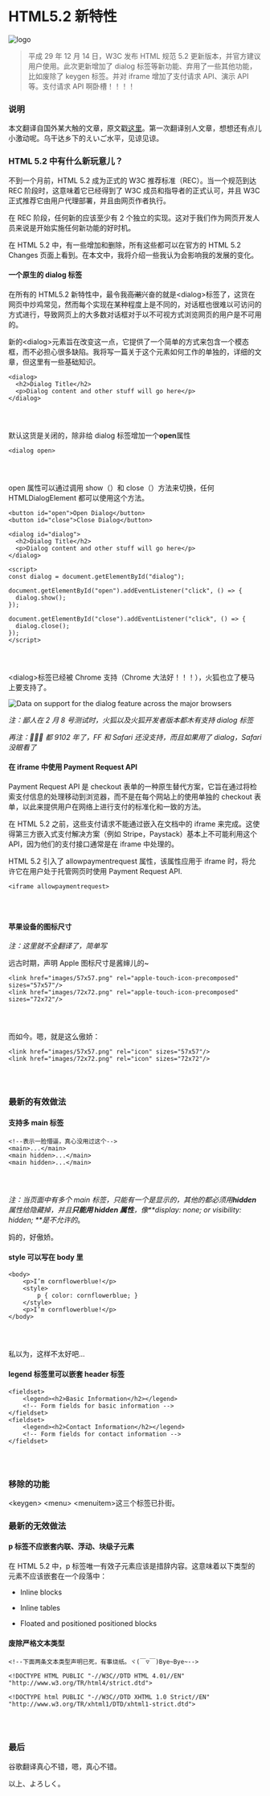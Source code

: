 # HTML5.2 新特性

![logo](https://edge.yancey.app/beg/fe55649c-8fcf-4655-8a2f-0a0fff41435e.png)

> 平成 29 年 12 月 14 日，W3C 发布 HTML 规范 5.2 更新版本，并官方建议用户使用。此次更新增加了 dialog 标签等新功能、弃用了一些其他功能，比如废除了 keygen 标签。并对 iframe 增加了支付请求 API、演示 API 等。支付请求 API 啊卧槽！！！！

### 说明

本文翻译自国外某大触的文章，原文戳[这里](https://bitsofco.de/whats-new-in-html-5-2/?utm_source=tuicool&utm_medium=referral)。第一次翻译别人文章，想想还有点儿小激动呢。乌干达乡下的えいご水平，见谅见谅。

### HTML 5.2 中有什么新玩意儿？

不到一个月前，HTML 5.2 成为正式的 W3C 推荐标准（REC）。当一个规范到达 REC 阶段时，这意味着它已经得到了 W3C 成员和指导者的正式认可，并且 W3C 正式推荐它由用户代理部署，并且由网页作者执行。

在 REC 阶段，任何新的应该至少有 2 个独立的实现。这对于我们作为网页开发人员来说是开始实施任何新功能的好时机。

在 HTML 5.2 中，有一些增加和删除，所有这些都可以在官方的 HTML 5.2 Changes 页面上看到。在本文中，我将介绍一些我认为会影响我的发展的变化。

#### 一个原生的 dialog 标签

在所有的 HTML5.2 新特性中，最令我~~高潮~~兴奋的就是\<dialog>标签了，这货在网页中炒鸡常见，然而每个实现在某种程度上是不同的，对话框也很难以可访问的方式进行，导致网页上的大多数对话框对于以不可视方式浏览网页的用户是不可用的。

新的\<dialog>元素旨在改变这一点，它提供了一个简单的方式来包含一个模态框，而不必担心很多缺陷。我将写一篇关于这个元素如何工作的单独的，详细的文章，但这里有一些基础知识。

```
<dialog>
  <h2>Dialog Title</h2>
  <p>Dialog content and other stuff will go here</p>
</dialog>




```

默认这货是关闭的，除非给 dialog 标签增加一个**open**属性

```
<dialog open>




```

open 属性可以通过调用 show（）和 close（）方法来切换，任何 HTMLDialogElement 都可以使用这个方法。

```
<button id="open">Open Dialog</button>
<button id="close">Close Dialog</button>

<dialog id="dialog">
  <h2>Dialog Title</h2>
  <p>Dialog content and other stuff will go here</p>
</dialog>

<script>
const dialog = document.getElementById("dialog");

document.getElementById("open").addEventListener("click", () => {
  dialog.show();
});

document.getElementById("close").addEventListener("click", () => {
  dialog.close();
});
</script>




```

\<dialog>标签已经被 Chrome 支持（Chrome 大法好！！！），火狐也立了梗马上要支持了。

![Data on support for the dialog feature across the major browsers](https://edge.yancey.app/beg/caniuse-dialog.png)

_注：鄙人在 2 月 8 号测试时，火狐以及火狐开发者版本都木有支持 dialog 标签_

_再注：🤮🤮🤮 都 9102 年了，FF 和 Safari 还没支持，而且如果用了 dialog，Safari 没眼看了_

#### 在 iframe 中使用 Payment Request API

Payment Request API 是 checkout 表单的一种原生替代方案，它旨在通过将检索支付信息的处理移动到浏览器，而不是在每个网站上的使用单独的 checkout 表单，以此来提供用户在网络上进行支付的标准化和一致的方法。

在 HTML 5.2 之前，这些支付请求不能通过嵌入在文档中的 iframe 来完成。这使得第三方嵌入式支付解决方案（例如 Stripe，Paystack）基本上不可能利用这个 API，因为他们的支付接口通常是在 iframe 中处理的。

HTML 5.2 引入了 allowpaymentrequest 属性，该属性应用于 iframe 时，将允许它在用户处于托管网页时使用 Payment Request API.

```
<iframe allowpaymentrequest>




```

#### 苹果设备的图标尺寸

_注：这里就不全翻译了，简单写_

远古时期，声明 Apple 图标尺寸是酱婶儿的~

```
<link href="images/57x57.png" rel="apple-touch-icon-precomposed" sizes="57x57"/>
<link href="images/72x72.png" rel="apple-touch-icon-precomposed" sizes="72x72"/>




```

而如今。嗯，就是这么傲娇：

```
<link href="images/57x57.png" rel="icon" sizes="57x57"/>
<link href="images/72x72.png" rel="icon" sizes="72x72"/>




```

### 最新的有效做法

#### 支持多 main 标签

```
<!--表示一脸懵逼，真心没用过这个-->
<main>...</main>
<main hidden>...</main>
<main hidden>...</main>




```

_注：当页面中有多个 main 标签，只能有一个是显示的，其他的都必须用**hidden**属性给隐藏掉，并且**只能用 hidden 属性**，像**display: none; or visibility: hidden; **是不允许的_。

妈的，好傲娇。

#### style 可以写在 body 里

```
<body>
    <p>I’m cornflowerblue!</p>
    <style>
        p { color: cornflowerblue; }
    </style>
    <p>I’m cornflowerblue!</p>
</body>




```

私以为，这样不太好吧...

#### legend 标签里可以嵌套 header 标签

```
<fieldset>
    <legend><h2>Basic Information</h2></legend>
    <!-- Form fields for basic information -->
</fieldset>
<fieldset>
    <legend><h2>Contact Information</h2></legend>
    <!-- Form fields for contact information -->
</fieldset>




```

### 移除的功能

\<keygen> \<menu> \<menuitem>这三个标签已扑街。

### 最新的无效做法

#### p 标签不应嵌套内联、浮动、块级子元素

在 HTML 5.2 中，p 标签唯一有效子元素应该是措辞内容。这意味着以下类型的元素不应该嵌套在一个段落中：

- Inline blocks

- Inline tables

- Floated and positioned positioned blocks

#### 废除严格文本类型

```
<!--下面两条文本类型声明已死，有事烧纸。ヾ(￣▽￣)Bye~Bye~-->

<!DOCTYPE HTML PUBLIC "-//W3C//DTD HTML 4.01//EN" "http://www.w3.org/TR/html4/strict.dtd">

<!DOCTYPE html PUBLIC "-//W3C//DTD XHTML 1.0 Strict//EN" "http://www.w3.org/TR/xhtml1/DTD/xhtml1-strict.dtd">




```

### 最后

谷歌翻译真心不错，嗯，真心不错。

以上、よろしく。
